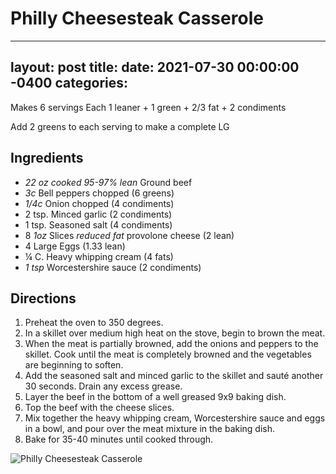 # Philly Cheesesteak Casserole
---
layout: post
title: 
date:   2021-07-30 00:00:00 -0400
categories: 
---
Makes 6 servings
Each  1 leaner + 1 green + 2/3 fat + 2 condiments

Add 2 greens to each serving to make a complete LG

## Ingredients
* *22 oz cooked 95-97% lean* Ground beef
* *3c* Bell peppers chopped (6 greens) 
* *1/4c* Onion chopped (4 condiments) 
* 2 tsp. Minced garlic (2 condiments)
* 1 tsp. Seasoned salt (4 condiments) 
* 8 *1oz* Slices *reduced fat* provolone cheese (2 lean) 
* 4 Large Eggs (1.33 lean) 
* ¼ C. Heavy whipping cream (4 fats) 
* *1 tsp* Worcestershire sauce (2 condiments) 

## Directions
1. Preheat the oven to 350 degrees.
2. In a skillet over medium high heat on the stove, begin to brown the meat.
3. When the meat is partially browned, add the onions and peppers to the skillet. Cook until the meat is completely browned and the vegetables are beginning to soften.
4. Add the seasoned salt and minced garlic to the skillet and sauté another 30 seconds. Drain any excess grease.
5. Layer the beef in the bottom of a well greased 9x9 baking dish.
6. Top the beef with the cheese slices.
7. Mix together the heavy whipping cream, Worcestershire sauce and eggs in a bowl, and pour over the meat mixture in the baking dish.
8. Bake for 35-40 minutes until cooked through.

![Philly Cheesesteak Casserole](/images/Philly%20Cheesesteak%20Casserole.png)

